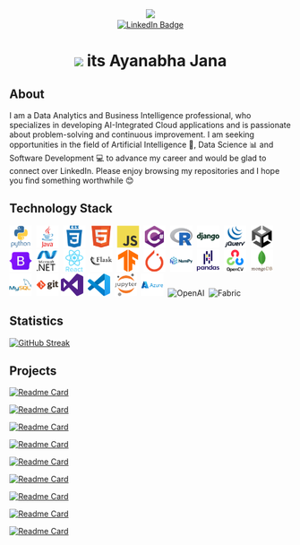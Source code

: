 
<div id="header" align="center">
  <img src="https://media.giphy.com/media/uB86ZyWQsnFSGYe2sA/giphy.gif" width="100"/>
</div>

<div id="badges" align="center">
  <a href="https://www.linkedin.com/in/ayanabha-jana-b844b1169/"><img src="https://img.shields.io/badge/LinkedIn-blue?style=for-the-badge&logo=linkedin&logoColor=white" alt="LinkedIn Badge"/></a>
</div>

<h1 align="center">
  <img src="https://media.giphy.com/media/EK24OWrJSy1GkkNu0y/giphy.gif" width="50px"/>
  its Ayanabha Jana
</h1>

## About
I am a Data Analytics and Business Intelligence professional, who specializes in developing AI-Integrated Cloud applications and is passionate about problem-solving and continuous improvement. I am seeking opportunities in the field of Artificial Intelligence 🤖, Data Science 📊 and Software Development 💻 to advance my career and would be glad to connect over LinkedIn. Please enjoy browsing my repositories and I hope you find something worthwhile 😊

## Technology Stack
<div>
  <img src="https://github.com/devicons/devicon/blob/master/icons/python/python-original-wordmark.svg" title="Python" alt="Python" width="40" height="40"/>&nbsp;
  <img src="https://github.com/devicons/devicon/blob/master/icons/java/java-original-wordmark.svg" title="Java" alt="Java" width="40" height="40"/>&nbsp;
  <img src="https://github.com/devicons/devicon/blob/master/icons/css3/css3-plain-wordmark.svg"  title="CSS3" alt="CSS" width="40" height="40"/>&nbsp;
  <img src="https://github.com/devicons/devicon/blob/master/icons/html5/html5-original.svg" title="HTML5" alt="HTML" width="40" height="40"/>&nbsp;
  <img src="https://github.com/devicons/devicon/blob/master/icons/javascript/javascript-original.svg" title="JavaScript" alt="JavaScript" width="40" height="40"/>&nbsp;
  <img src="https://github.com/devicons/devicon/blob/master/icons/csharp/csharp-original.svg" title="C#" alt="C#" width="40" height="40"/>&nbsp;
  <img src="https://github.com/devicons/devicon/blob/master/icons/r/r-original.svg" title="R" alt="R" width="40" height="40"/>&nbsp;
  <img src="https://github.com/devicons/devicon/blob/master/icons/django/django-plain-wordmark.svg" title="Django" alt="Django" width="40" height="40"/>&nbsp;
  <img src="https://github.com/devicons/devicon/blob/master/icons/jquery/jquery-original-wordmark.svg" title="jQuery" alt="jQuery" width="40" height="40"/>&nbsp;
  <img src="https://github.com/devicons/devicon/blob/master/icons/unity/unity-original.svg" title="Unity" alt="Unity" width="40" height="40"/>&nbsp;
  <img src="https://github.com/devicons/devicon/blob/master/icons/bootstrap/bootstrap-original.svg" title="Bootstrap" alt="Bootstrap" width="40" height="40"/>&nbsp;
  <img src="https://github.com/devicons/devicon/blob/master/icons/dot-net/dot-net-original-wordmark.svg" title=".NET" alt=".NET" width="40" height="40"/>&nbsp;
  <img src="https://github.com/devicons/devicon/blob/master/icons/react/react-original-wordmark.svg" title="React" alt="React" width="40" height="40"/>&nbsp;
  <img src="https://github.com/devicons/devicon/blob/master/icons/flask/flask-original-wordmark.svg" title="Flask" alt="Flask" width="40" height="40"/>&nbsp;
  <img src="https://github.com/devicons/devicon/blob/master/icons/tensorflow/tensorflow-original.svg" title="Tensorflow" alt="Tensorflow" width="40" height="40"/>&nbsp;
  <img src="https://github.com/devicons/devicon/blob/master/icons/pytorch/pytorch-original.svg" title="Pytorch" alt="Pytorch" width="40" height="40"/>&nbsp;
  <img src="https://github.com/devicons/devicon/blob/master/icons/numpy/numpy-original-wordmark.svg" title="Numpy" alt="Numpy" width="40" height="40"/>&nbsp;
  <img src="https://github.com/devicons/devicon/blob/master/icons/pandas/pandas-original-wordmark.svg" title="Pandas" alt="Pandas" width="40" height="40"/>&nbsp;
  <img src="https://github.com/devicons/devicon/blob/master/icons/opencv/opencv-original-wordmark.svg" title="OpenCV" alt="OpenCV" width="40" height="40"/>&nbsp;
  <img src="https://github.com/devicons/devicon/blob/master/icons/mongodb/mongodb-original-wordmark.svg" title="MongoDB" alt="MongoDB" width="40" height="40"/>&nbsp;
  <img src="https://github.com/devicons/devicon/blob/master/icons/mysql/mysql-original-wordmark.svg" title="MySQL"  alt="MySQL" width="40" height="40"/>&nbsp;
  <img src="https://github.com/devicons/devicon/blob/master/icons/git/git-original-wordmark.svg" title="Git" **alt="Git" width="40" height="40"/>
  <img src="https://github.com/devicons/devicon/blob/master/icons/visualstudio/visualstudio-plain.svg" title="Visual Studio" alt="Visual Studio" width="40" height="40"/>&nbsp;
  <img src="https://github.com/devicons/devicon/blob/master/icons/vscode/vscode-original.svg" title="VS Code" alt="VS Code" width="40" height="40"/>&nbsp;
  <img src="https://github.com/devicons/devicon/blob/master/icons/jupyter/jupyter-original-wordmark.svg" title="Jupyter" alt="Jupyter" width="40" height="40"/>&nbsp;
  <img src="https://github.com/devicons/devicon/blob/master/icons/azure/azure-original-wordmark.svg" title="Azure" alt="Azure" width="40" height="40"/>&nbsp;
  <img src="https://upload.wikimedia.org/wikipedia/commons/thumb/4/4d/OpenAI_Logo.svg/1280px-OpenAI_Logo.svg.png" title="OpenAI" alt="OpenAI" width="40" height="40"/>&nbsp;
  <img src="https://msfabric.pl/wp-content/uploads/2022/02/Logo-MS-Fabric-SAMO.png" title="Fabric" alt="Fabric" width="40" height="40"/>&nbsp;
</div>

## Statistics
[![GitHub Streak](http://github-readme-streak-stats.herokuapp.com?user=Ayanabha123456&theme=dark&background=000000)](https://git.io/streak-stats)


## Projects
<div>
  
[![Readme Card](https://github-readme-stats.vercel.app/api/pin/?username=Ayanabha123456&repo=TraversAppetite)](https://github.com/Ayanabha123456/TraversAppetite) &nbsp;

[![Readme Card](https://github-readme-stats.vercel.app/api/pin/?username=Ayanabha123456&repo=Musicial)](https://github.com/Ayanabha123456/Musicial)

[![Readme Card](https://github-readme-stats.vercel.app/api/pin/?username=Ayanabha123456&repo=Parallel-DPH-Scorer)](https://github.com/Ayanabha123456/Parallel-DPH-Scorer)

[![Readme Card](https://github-readme-stats.vercel.app/api/pin/?username=Ayanabha123456&repo=GoVelo)](https://github.com/Ayanabha123456/GoVelo)

[![Readme Card](https://github-readme-stats.vercel.app/api/pin/?username=Ayanabha123456&repo=CellsAtWork)](https://github.com/Ayanabha123456/CellsAtWork)

[![Readme Card](https://github-readme-stats.vercel.app/api/pin/?username=Ayanabha123456&repo=Sentimental)](https://github.com/Ayanabha123456/Sentimental)

[![Readme Card](https://github-readme-stats.vercel.app/api/pin/?username=Ayanabha123456&repo=A-Play-With-Gestures)](https://github.com/Ayanabha123456/A-Play-With-Gestures)

[![Readme Card](https://github-readme-stats.vercel.app/api/pin/?username=yashtazor&repo=Blueronic)](https://github.com/yashtazor/Blueronic)

[![Readme Card](https://github-readme-stats.vercel.app/api/pin/?username=yashtazor&repo=Deuphoria)](https://github.com/yashtazor/Deuphoria)
</div>
